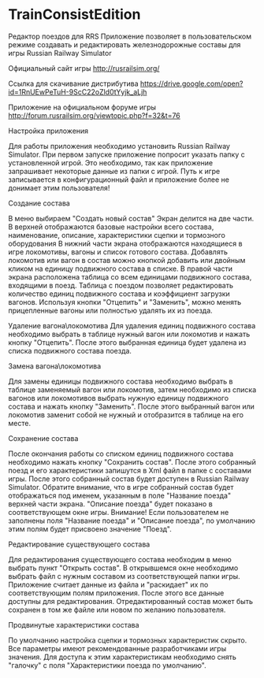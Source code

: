 # TrainConsistEdition
Редактор поездов для RRS
Приложение позволяет в пользовательском режиме создавать и редактировать железнодорожные составы для игры Russian Railway Simulator

Официальный сайт игры http://rusrailsim.org/

Ссылка для скачивание дистрибутива https://drive.google.com/open?id=1RnUEwPeTuH-9ScC22oZld0tYyjk_aLjh

Приложение на официальном форуме игры http://forum.rusrailsim.org/viewtopic.php?f=32&t=76

Настройка приложения

Для работы приложения необходимо установить Russian Railway Simulator. При первом запуске приложение попросит указать папку с установленной игрой. Это необходимо, так как приложение запрашивает некоторые данные из папки с игрой. Путь к игре записывается в конфигурационный файл и приложение более не донимает этим пользователя!

Создание состава

В меню выбираем "Создать новый состав" Экран делится на две части. В верхней отображаются базовые настройки всего состава, наименование, описание, характеристики сцепки и тормозного оборудования В нижний части экрана отображаются находящиеся в игре локомотивы, вагоны и список готового состава. Добавлять локомотив или вагон в состав можно кнопкой добавить или двойным кликом на единицу подвижного состава в списке. В правой части экрана расположена таблица со всем единицами подвижного состава, входящими в поезд.
Таблица с поездом позволяет редактировать количество единиц подвижного состава и коэффициент загрузки вагонов. Используя кнопки "Отцепить" и "Заменить", можно менять прицепленные вагоны или полностью удалять их из поезда.

Удаление вагона\локомотива
Для удаления единиц подвижного состава необходимо выбрать в таблице нужный вагон или локомотив и нажать кнопку "Отцепить". После этого выбранная единица будет удалена из списка подвижного состава поезда.

Замена вагона\локомотива

Для замены единицы подвижного состава необходимо выбрать в таблице заменяемый вагон или локомотив, затем необходимо из списка вагонов или локомотивов выбрать нужную единицу подвижного состава и нажать кнопку "Заменить". После этого выбранный вагон или локомотив заменит собой не нужный и отобразится в таблице на его месте.

Сохранение состава

После окончания работы со списком единиц подвижного состава необходимо нажать кнопку "Сохранить состав". После этого собранный поезд и его характеристики запишутся в Xml файл в папке с составами игры. После этого собранный состав будет доступен в Russian Railway Simulator. Обратите внимание, что в игре собранный состав будет отображаться под именем, указанным в поле "Название поезда" верхней части экрана. "Описание поезда" будет показано в соответствующем окне игры. Внимание! Если пользователем не заполнены поля "Название поезда" и "Описание поезда", по умолчанию этим полям будет присвоено значение "Поезд".

Редактирование существующего состава

Для редактирования существующего состава необходим в меню выбрать пункт "Открыть состав". В открывшемся окне необходимо выбрать файл с нужным составом из соответствующей папки игры. Приложение считает данные из файла и "раскидает" их по соответствующим полям приложения. После этого все данные доступны для редактирования. Отредактированный состав может быть сохранен в том же файле или новом по желанию пользователя.

Продвинутые характеристики состава

По умолчанию настройка сцепки и тормозных характеристик скрыто. Все параметры имеют рекомендованные разработчиками игры значения. Для доступа к этим характеристикам необходимо снять "галочку" с поля "Характеристики поезда по умолчанию".
